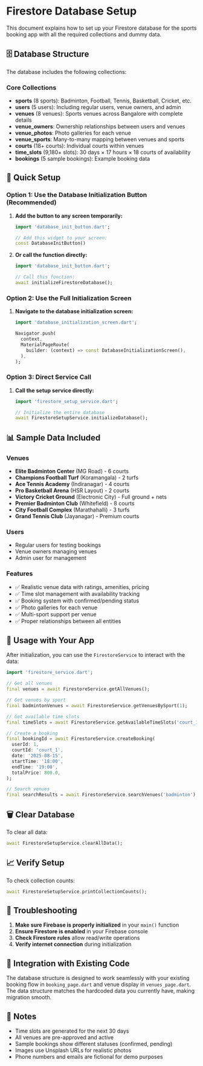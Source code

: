 # Firestore Database Setup

This document explains how to set up your Firestore database for the sports booking app with all the required collections and dummy data.

## 🗄️ Database Structure

The database includes the following collections:

### Core Collections
- **sports** (8 sports): Badminton, Football, Tennis, Basketball, Cricket, etc.
- **users** (5 users): Including regular users, venue owners, and admin
- **venues** (8 venues): Sports venues across Bangalore with complete details
- **venue_owners**: Ownership relationships between users and venues
- **venue_photos**: Photo galleries for each venue
- **venue_sports**: Many-to-many mapping between venues and sports
- **courts** (18+ courts): Individual courts within venues
- **time_slots** (9,180+ slots): 30 days × 17 hours × 18 courts of availability
- **bookings** (5 sample bookings): Example booking data

## 🚀 Quick Setup

### Option 1: Use the Database Initialization Button (Recommended)

1. **Add the button to any screen temporarily:**
   ```dart
   import 'database_init_button.dart';
   
   // Add this widget to your screen:
   const DatabaseInitButton()
   ```

2. **Or call the function directly:**
   ```dart
   import 'database_init_button.dart';
   
   // Call this function:
   await initializeFirestoreDatabase();
   ```

### Option 2: Use the Full Initialization Screen

1. **Navigate to the database initialization screen:**
   ```dart
   import 'database_initialization_screen.dart';
   
   Navigator.push(
     context,
     MaterialPageRoute(
       builder: (context) => const DatabaseInitializationScreen(),
     ),
   );
   ```

### Option 3: Direct Service Call

1. **Call the setup service directly:**
   ```dart
   import 'firestore_setup_service.dart';
   
   // Initialize the entire database
   await FirestoreSetupService.initializeDatabase();
   ```

## 📊 Sample Data Included

### Venues
- **Elite Badminton Center** (MG Road) - 6 courts
- **Champions Football Turf** (Koramangala) - 2 turfs
- **Ace Tennis Academy** (Indiranagar) - 4 courts
- **Pro Basketball Arena** (HSR Layout) - 2 courts
- **Victory Cricket Ground** (Electronic City) - Full ground + nets
- **Premier Badminton Club** (Whitefield) - 8 courts
- **City Football Complex** (Marathahalli) - 3 turfs
- **Grand Tennis Club** (Jayanagar) - Premium courts

### Users
- Regular users for testing bookings
- Venue owners managing venues
- Admin user for management

### Features
- ✅ Realistic venue data with ratings, amenities, pricing
- ✅ Time slot management with availability tracking
- ✅ Booking system with confirmed/pending status
- ✅ Photo galleries for each venue
- ✅ Multi-sport support per venue
- ✅ Proper relationships between all entities

## 🔧 Usage with Your App

After initialization, you can use the `FirestoreService` to interact with the data:

```dart
import 'firestore_service.dart';

// Get all venues
final venues = await FirestoreService.getAllVenues();

// Get venues by sport
final badmintonVenues = await FirestoreService.getVenuesBySport(1);

// Get available time slots
final timeSlots = await FirestoreService.getAvailableTimeSlots('court_1', '2025-08-15');

// Create a booking
final bookingId = await FirestoreService.createBooking(
  userId: 1,
  courtId: 'court_1',
  date: '2025-08-15',
  startTime: '18:00',
  endTime: '19:00',
  totalPrice: 800.0,
);

// Search venues
final searchResults = await FirestoreService.searchVenues('badminton');
```

## 🗑️ Clear Database

To clear all data:
```dart
await FirestoreSetupService.clearAllData();
```

## 📈 Verify Setup

To check collection counts:
```dart
await FirestoreSetupService.printCollectionCounts();
```

## 🔧 Troubleshooting

1. **Make sure Firebase is properly initialized** in your `main()` function
2. **Ensure Firestore is enabled** in your Firebase console
3. **Check Firestore rules** allow read/write operations
4. **Verify internet connection** during initialization

## 🎯 Integration with Existing Code

The database structure is designed to work seamlessly with your existing booking flow in `booking_page.dart` and venue display in `venues_page.dart`. The data structure matches the hardcoded data you currently have, making migration smooth.

## 📝 Notes

- Time slots are generated for the next 30 days
- All venues are pre-approved and active
- Sample bookings show different statuses (confirmed, pending)
- Images use Unsplash URLs for realistic photos
- Phone numbers and emails are fictional for demo purposes
